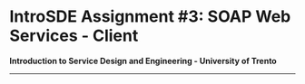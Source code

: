 # IntroSDE Assignment #3: SOAP Web Services - Client
**Introduction to Service Design and Engineering - University of Trento**

--------------
